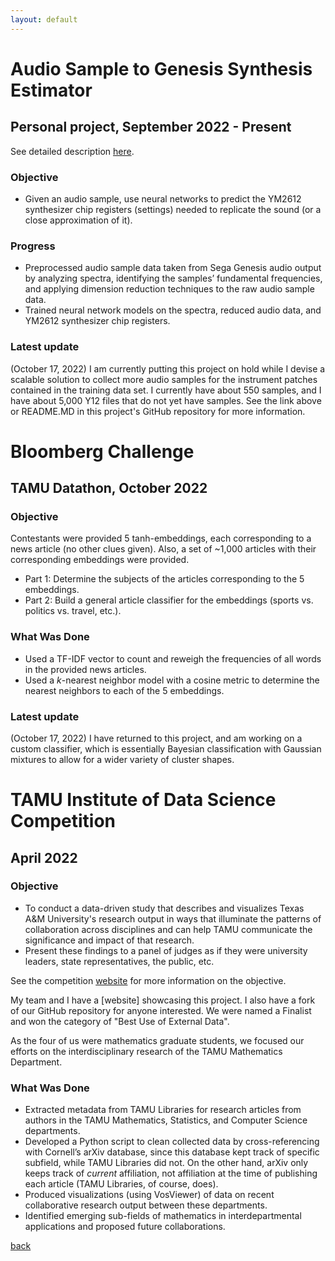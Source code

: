 ```yaml
---
layout: default
---
```


# Audio Sample to Genesis Synthesis Estimator

## Personal project, September 2022 - Present

See detailed description [here](./sample2genesis.html).

### Objective

* Given an audio sample, use neural networks to predict the YM2612 synthesizer chip registers (settings) needed to replicate the sound (or a close approximation of it).

### Progress
* Preprocessed audio sample data taken from Sega Genesis audio output by analyzing spectra, identifying the samples’ fundamental frequencies, and applying dimension reduction techniques to the raw audio sample data.
* Trained neural network models on the spectra, reduced audio data, and YM2612 synthesizer chip registers.

### Latest update

(October 17, 2022) I am currently putting this project on hold while I devise a scalable solution to collect more audio samples for the instrument patches contained in the training data set. I currently have about 550 samples, and I have about 5,000 Y12 files that do not yet have samples. See the link above or README.MD in this project's GitHub repository for more information.

# Bloomberg Challenge

## TAMU Datathon, October 2022

### Objective

Contestants were provided 5 tanh-embeddings, each corresponding to a news article (no other clues given). Also, a set of ~1,000 articles with their corresponding embeddings were provided.

* Part 1: Determine the subjects of the articles corresponding to the 5 embeddings.
* Part 2: Build a general article classifier for the embeddings (sports vs. politics vs. travel, etc.).

### What Was Done
* Used a TF-IDF vector to count and reweigh the frequencies of all words in the provided news articles.
* Used a _k_-nearest neighbor model with a cosine metric to determine the nearest neighbors to each of the 5 embeddings.

### Latest update

(October 17, 2022) I have returned to this project, and am working on a custom classifier, which is essentially Bayesian classification with Gaussian mixtures to allow for a wider variety of cluster shapes.

# TAMU Institute of Data Science Competition

## April 2022

### Objective

* To conduct a data-driven study that describes and visualizes Texas A&M University's research output in ways that illuminate the patterns of collaboration across disciplines and can help TAMU communicate the significance and impact of that research.
* Present these findings to a panel of judges as if they were university leaders, state representatives, the public, etc.

See the competition [website](https://tamids.tamu.edu/2022/01/23/2022-dscomp-call/) for more information on the objective.

My team and I have a [website] showcasing this project. I also have a fork of our GitHub repository for anyone interested. We were named a Finalist and won the category of "Best Use of External Data".

As the four of us were mathematics graduate students, we focused our efforts on the interdisciplinary research of the TAMU Mathematics Department.

### What Was Done
* Extracted metadata from TAMU Libraries for research articles from authors in the TAMU Mathematics, Statistics, and Computer Science departments.
* Developed a Python script to clean collected data by cross-referencing with Cornell’s arXiv database, since this database kept track of specific subfield, while TAMU Libraries did not. On the other hand, arXiv only keeps track of _current_ affiliation, not affiliation at the time of publishing each article (TAMU Libraries, of course, does).
* Produced visualizations (using VosViewer) of data on recent collaborative research output between these departments.
* Identified emerging sub-fields of mathematics in interdepartmental applications and proposed future collaborations.

[back](./)
